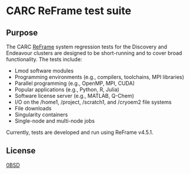 # CARC ReFrame test suite

## Purpose

The CARC [ReFrame](https://reframe-hpc.readthedocs.io/en/stable/index.html) system regression tests for the Discovery and Endeavour clusters are designed to be short-running and to cover broad functionality. The tests include:

- Lmod software modules
- Programming environments (e.g., compilers, toolchains, MPI libraries)
- Parallel programming (e.g., OpenMP, MPI, CUDA)
- Popular applications (e.g., Python, R, Julia)
- Software license server (e.g., MATLAB, Q-Chem)
- I/O on the /home1, /project, /scratch1, and /cryoem2 file systems
- File downloads
- Singularity containers
- Single-node and multi-node jobs

Currently, tests are developed and run using ReFrame v4.5.1.

## License

[0BSD](LICENSE)
